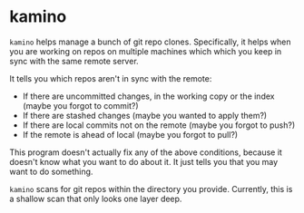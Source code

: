 # kamino

`kamino` helps manage a bunch of git repo clones. Specifically, it helps when you are working on repos on multiple
machines which which you keep in sync with the same remote server.

It tells you which repos aren't in sync with the remote:
- If there are uncommitted changes, in the working copy or the index (maybe you forgot to commit?)
- If there are stashed changes (maybe you wanted to apply them?)
- If there are local commits not on the remote (maybe you forgot to push?)
- If the remote is ahead of local (maybe you forgot to pull?)

This program doesn't actually fix any of the above conditions, because it doesn't know what you want to do about it. It just tells you that you may want to do something.

`kamino` scans for git repos within the directory you provide. Currently, this is a shallow scan that only looks one layer deep.
